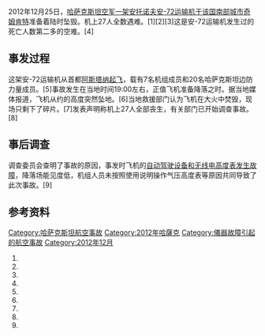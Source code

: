 2012年12月25日，[哈萨克斯坦空军一架](../Page/哈薩克斯坦空軍.md "wikilink")[安托诺夫安-72运输机于该国南部城市](https://zh.wikipedia.org/wiki/安托諾夫An-72 "wikilink")[奇姆肯特](../Page/奇姆肯特.md "wikilink")准备着陆时坠毁。机上27人全数遇难。\[1\]\[2\]\[3\]这是安-72运输机发生过的死亡人数第二多的空难。\[4\]

## 事发过程

这架安-72运输机从首都[阿斯塔纳起飞](https://zh.wikipedia.org/wiki/阿斯塔纳 "wikilink")，载有7名机组成员和20名哈萨克斯坦边防力量成员。\[5\]事故发生在当地时间19:00左右，正值飞机准备降落之时。据当地媒体报道，飞机从约的高度突然坠地。\[6\]当地救援部门认为飞机在大火中焚毁，现场只剩下了碎片。\[7\]发表声明称机上27人全部丧生，有关部门已开始调查事故。\[8\]

## 事后调查

调查委员会查明了事故的原因，事发时飞机的[自动驾驶设备和](https://zh.wikipedia.org/wiki/自動駕駛 "wikilink")[无线电高度表发生故障](https://zh.wikipedia.org/wiki/无线电高度表 "wikilink")，降落场能见度低，机组人员未按照使用说明操作气压高度表等原因共同导致了此次事故。\[9\]

## 参考资料

[Category:哈萨克斯坦航空事故](https://zh.wikipedia.org/wiki/Category:哈萨克斯坦航空事故 "wikilink") [Category:2012年哈薩克](https://zh.wikipedia.org/wiki/Category:2012年哈薩克 "wikilink") [Category:儀器故障引起的航空事故](https://zh.wikipedia.org/wiki/Category:儀器故障引起的航空事故 "wikilink") [Category:2012年12月](https://zh.wikipedia.org/wiki/Category:2012年12月 "wikilink")

1.

2.

3.

4.

5.
6.

7.

8.

9.
